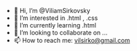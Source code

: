 - 👋 Hi, I’m @ViliamSirkovsky
- 👀 I’m interested in .html , .css
- 🌱 I’m currently learning .html
- 💞️ I’m looking to collaborate on ...
- 📫 How to reach me: vilsirko@gmail.com

<!---
ViliamSirkovsky/ViliamSirkovsky is a ✨ special ✨ repository because its `README.md` (this file) appears on your GitHub profile.
You can click the Preview link to take a look at your changes.
--->
